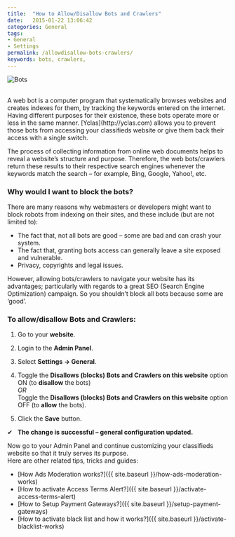 ```yaml
---
title:  "How to Allow/Disallow Bots and Crawlers"
date:   2015-01-22 13:06:42
categories: General
tags: 
- General
- Settings
permalink: /allowdisallow-bots-crawlers/
keywords: bots, crawlers, 
---
```

![Bots](//open-classifieds.com/wp-content/uploads/2015/01/1280x853xlock-and-key-367696_1280.jpg.pagespeed.ic.YSkTYWBoD_.jpg) 

<br>
A web bot is a computer program that systematically browses websites and creates indexes for them, by tracking the keywords entered on the internet. Having different purposes for their existence, these bots operate more or less in the same manner. [Yclas](http://yclas.com) allows you to prevent those bots from accessing your classifieds website or give them back their access with a single switch.

The process of collecting information from online web documents helps to reveal a website’s structure and purpose. Therefore, the web bots/crawlers return these results to their respective search engines whenever the keywords match the search – for example, Bing, Google, Yahoo!, etc.

### Why would I want to block the bots?

There are many reasons why webmasters or developers might want to block robots from indexing on their sites, and these include (but are not limited to): 

* The fact that, not all bots are good – some are bad and can crash your system.
* The fact that, granting bots access can generally leave a site exposed and vulnerable.
* Privacy, copyrights and legal issues.

However, allowing bots/crawlers to navigate your website has its advantages; particularly with regards to a great SEO (Search Engine Optimization) campaign. So you shouldn’t block all bots because some are ‘good’. 

### To allow/disallow Bots and Crawlers:

1. Go to your **website**.
2. Login to the **Admin Panel**.
3. Select **Settings -> General**.
4. Toggle the **Disallows (blocks) Bots and Crawlers on this website** option ON (to **disallow** the bots)  
*OR*  
Toggle the **Disallows (blocks) Bots and Crawlers on this website** option OFF (to **allow** the bots).

5. Click the **Save** button.

✔   **The change is successful – general configuration updated.** 

Now go to your Admin Panel and continue customizing your classifieds website so that it truly serves its purpose.  
Here are other related tips, tricks and guides: 

* [How Ads Moderation works?]({{ site.baseurl }}/how-ads-moderation-works)
* [How to activate Access Terms Alert?]({{ site.baseurl }}/activate-access-terms-alert)
* [How to Setup Payment Gateways?]({{ site.baseurl }}/setup-payment-gateways)
* [How to activate black list and how it works?]({{ site.baseurl }}/activate-blacklist-works)

